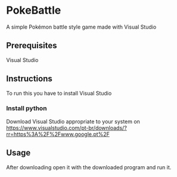 # PokeBattle
A simple Pokémon battle style game made with Visual Studio

## Prerequisites
Visual Studio

## Instructions
To run this you have to install Visual Studio

### Install python
Download Visual Studio appropriate to your system on https://www.visualstudio.com/pt-br/downloads/?rr=https%3A%2F%2Fwww.google.pt%2F


## Usage
After downloading open it with the downloaded program and run it.


